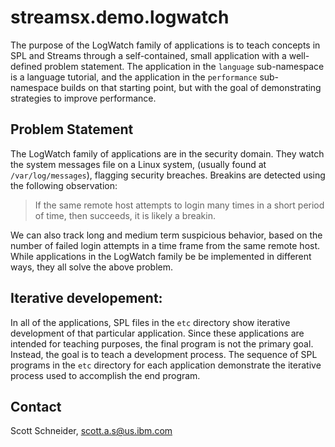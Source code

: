 # streamsx.demo.logwatch

The purpose of the LogWatch family of applications is to teach concepts in SPL 
and Streams through a self-contained, small application with a well-defined 
problem statement. The application in the `language` sub-namespace is a language 
tutorial, and the application in the `performance` sub-namespace builds on that 
starting point, but with the goal of demonstrating strategies to improve 
performance.

## Problem Statement

The LogWatch family of applications are in the security domain. They watch
the system messages file on a Linux system, (usually found at `/var/log/messages`), flagging
security breaches. Breakins are detected using the following observation:

> If the same remote host attempts to login many times in a short period
> of time, then succeeds, it is likely a breakin.

We can also track long and medium term suspicious behavior, based on the number
of failed login attempts in a time frame from the same remote host. While applications 
in the LogWatch family be be implemented in different ways, they all solve the above problem.

## Iterative developement:

In all of the applications, SPL files in the `etc` directory show iterative development of that 
particular application. Since these applications are intended for teaching purposes, the final 
program is not the primary goal. Instead, the goal is to teach a development process. The sequence of 
SPL programs in the `etc` directory for each application demonstrate the iterative process used 
to accomplish the end program.

## Contact
Scott Schneider, scott.a.s@us.ibm.com

